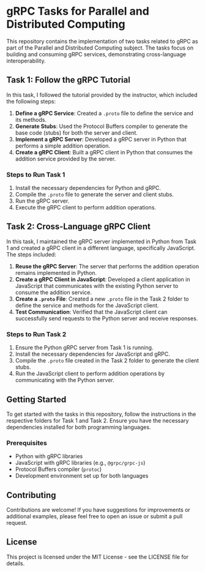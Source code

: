 # gRPC Tasks for Parallel and Distributed Computing

This repository contains the implementation of two tasks related to gRPC as part of the Parallel and Distributed Computing subject. The tasks focus on building and consuming gRPC services, demonstrating cross-language interoperability.

## Task 1: Follow the gRPC Tutorial

In this task, I followed the tutorial provided by the instructor, which included the following steps:

1. **Define a gRPC Service**: Created a `.proto` file to define the service and its methods.
2. **Generate Stubs**: Used the Protocol Buffers compiler to generate the base code (stubs) for both the server and client.
3. **Implement a gRPC Server**: Developed a gRPC server in Python that performs a simple addition operation.
4. **Create a gRPC Client**: Built a gRPC client in Python that consumes the addition service provided by the server.

### Steps to Run Task 1

1. Install the necessary dependencies for Python and gRPC.
2. Compile the `.proto` file to generate the server and client stubs.
3. Run the gRPC server.
4. Execute the gRPC client to perform addition operations.

## Task 2: Cross-Language gRPC Client

In this task, I maintained the gRPC server implemented in Python from Task 1 and created a gRPC client in a different language, specifically JavaScript. The steps included:

1. **Reuse the gRPC Server**: The server that performs the addition operation remains implemented in Python.
2. **Create a gRPC Client in JavaScript**: Developed a client application in JavaScript that communicates with the existing Python server to consume the addition service.
3. **Create a `.proto` File**: Created a new `.proto` file in the Task 2 folder to define the service and methods for the JavaScript client.
4. **Test Communication**: Verified that the JavaScript client can successfully send requests to the Python server and receive responses.

### Steps to Run Task 2

1. Ensure the Python gRPC server from Task 1 is running.
2. Install the necessary dependencies for JavaScript and gRPC.
3. Compile the `.proto` file created in the Task 2 folder to generate the client stubs.
4. Run the JavaScript client to perform addition operations by communicating with the Python server.

## Getting Started

To get started with the tasks in this repository, follow the instructions in the respective folders for Task 1 and Task 2. Ensure you have the necessary dependencies installed for both programming languages.

### Prerequisites

- Python with gRPC libraries
- JavaScript with gRPC libraries (e.g., `@grpc/grpc-js`)
- Protocol Buffers compiler (`protoc`)
- Development environment set up for both languages

## Contributing

Contributions are welcome! If you have suggestions for improvements or additional examples, please feel free to open an issue or submit a pull request.

## License

This project is licensed under the MIT License - see the LICENSE file for details.

